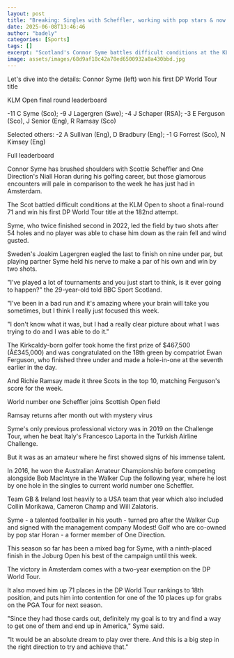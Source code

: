 ```yaml
---
layout: post
title: "Breaking: Singles with Scheffler, working with pop stars & now a tour winner"
date: 2025-06-08T13:46:46
author: "badely"
categories: [Sports]
tags: []
excerpt: "Scotland's Connor Syme battles difficult conditions at the KLM Open to shoot a final-round 71 and win his second professional title."
image: assets/images/68d9af18c42a78ed6500932a8a430bbd.jpg
---
```


Let's dive into the details: Connor Syme (left) won his first DP World Tour title

KLM Open final round leaderboard

-11 C Syme (Sco); -9 J Lagergren (Swe); -4 J Schaper (RSA); -3 E Ferguson (Sco), J Senior (Eng), R Ramsay (Sco)

Selected others: -2 A Sullivan (Eng), D Bradbury (Eng); -1 G Forrest (Sco), N Kimsey (Eng)

Full leaderboard

Connor Syme has brushed shoulders with Scottie Scheffler and One Direction's Niall Horan during his golfing career, but those glamorous encounters will pale in comparison to the week he has just had in Amsterdam.

The Scot battled difficult conditions at the KLM Open to shoot a final-round 71 and win his first DP World Tour title at the 182nd attempt.

Syme, who twice finished second in 2022, led the field by two shots after 54 holes and no player was able to chase him down as the rain fell and wind gusted. 

Sweden's Joakim Lagergren eagled the last to finish on nine under par, but playing partner Syme held his nerve to make a par of his own and win by two shots.

"I've played a lot of tournaments and you just start to think, is it ever going to happen?" the 29-year-old told BBC Sport Scotland.

"I've been in a bad run and it's amazing where your brain will take you sometimes, but I think I really just focused this week.

"I don't know what it was, but I had a really clear picture about what I was trying to do and I was able to do it."

The Kirkcaldy-born golfer took home the first prize of $467,500 (Â£345,000) and was congratulated on the 18th green by compatriot Ewan Ferguson, who finished three under and made a hole-in-one at the seventh earlier in the day.

And Richie Ramsay made it three Scots in the top 10, matching Ferguson's score for the week.

World number one Scheffler joins Scottish Open field

Ramsay returns after month out with mystery virus

Syme's only previous professional victory was in 2019 on the Challenge Tour, when he beat Italy's Francesco Laporta in the Turkish Airline Challenge.

But it was as an amateur where he first showed signs of his immense talent. 

In 2016, he won the Australian Amateur Championship before competing alongside Bob MacIntyre in the Walker Cup the following year, where he lost by one hole in the singles to current world number one Scheffler.

Team GB & Ireland lost heavily to a USA team that year which also included Collin Morikawa, Cameron Champ and Will Zalatoris.

Syme - a talented footballer in his youth - turned pro after the Walker Cup and signed with the management company Modest! Golf who are co-owned by pop star Horan - a former member of One Direction.

This season so far has been a mixed bag for Syme, with a ninth-placed finish in the Joburg Open his best of the campaign until this week.

The victory in Amsterdam comes with a two-year exemption on the DP World Tour.

It also moved him up 71 places in the DP World Tour rankings to 18th position, and puts him into contention for one of the 10 places up for grabs on the PGA Tour for next season.

"Since they had those cards out, definitely my goal is to try and find a way to get one of them and end up in America," Syme said.

"It would be an absolute dream to play over there. And this is a big step in the right direction to try and achieve that."

